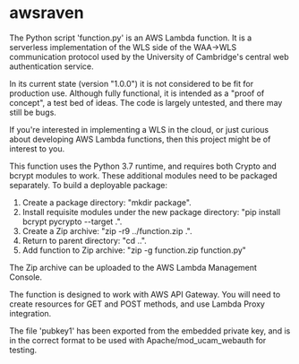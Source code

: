 # awsraven

The Python script 'function.py' is an AWS Lambda function. It is a serverless implementation of the WLS side of the WAA->WLS communication protocol used by the University of Cambridge's central web authentication service.

In its current state (version "1.0.0") it is not considered to be fit for production use. Although fully functional, it is intended as a "proof of concept", a test bed of ideas. The code is largely untested, and there may still be bugs.

If you're interested in implementing a WLS in the cloud, or just curious about developing AWS Lambda functions, then this project might be of interest to you.

This function uses the Python 3.7 runtime, and requires both Crypto and bcrypt modules to work. These additional modules need to be packaged separately. To build a deployable package:

1. Create a package directory: "mkdir package".
2. Install requisite modules under the new package directory: "pip install bcrypt pycrypto --target .".
3. Create a Zip archive: "zip -r9 ../function.zip .".
4. Return to parent directory: "cd ..".
5. Add function to Zip archive: "zip -g function.zip function.py"

The Zip archive can be uploaded to the AWS Lambda Management Console.

The function is designed to work with AWS API Gateway. You will need to create resources for GET and POST methods, and use Lambda Proxy integration.

The file 'pubkey1' has been exported from the embedded private key, and is in the correct format to be used with Apache/mod_ucam_webauth for testing.
